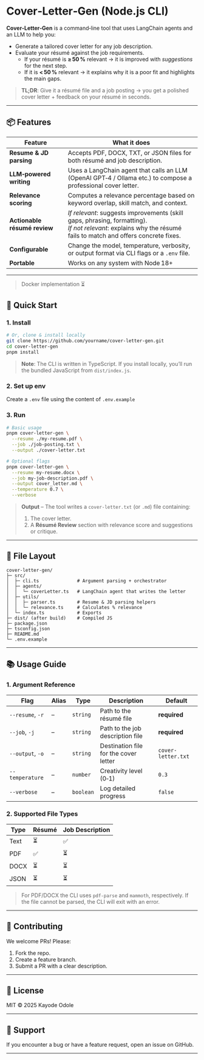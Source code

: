 # Cover‑Letter‑Gen (Node.js CLI)

**Cover‑Letter‑Gen** is a command‑line tool that uses LangChain agents and an LLM to help you:

- Generate a tailored cover letter for any job description.
- Evaluate your résumé against the job requirements.
  - If your résumé is **≥ 50 %** relevant → it is improved with _suggestions_ for the next step.
  - If it is **< 50 %** relevant → it explains why it is a poor fit and highlights the main gaps.

> **TL;DR**: Give it a résumé file and a job posting → you get a polished cover letter + feedback on your résumé in seconds.

---

## 📦 Features

| Feature                      | What it does                                                                                                                                                      |
| ---------------------------- | ----------------------------------------------------------------------------------------------------------------------------------------------------------------- |
| **Resume & JD parsing**      | Accepts PDF, DOCX, TXT, or JSON files for both résumé and job description.                                                                                        |
| **LLM‑powered writing**      | Uses a LangChain agent that calls an LLM (OpenAI GPT‑4 / Ollama etc.) to compose a professional cover letter.                                                     |
| **Relevance scoring**        | Computes a relevance percentage based on keyword overlap, skill match, and context.                                                                               |
| **Actionable résumé review** | _If relevant_: suggests improvements (skill gaps, phrasing, formatting). <br>_If not relevant_: explains why the résumé fails to match and offers concrete fixes. |
| **Configurable**             | Change the model, temperature, verbosity, or output format via CLI flags or a `.env` file.                                                                        |
| **Portable**                 | Works on any system with Node 18+                                                                                                                                 |

---

> Docker implementation ⏳

## 🚀 Quick Start

### 1. Install

```bash
# Or, clone & install locally
git clone https://github.com/yourname/cover-letter-gen.git
cd cover-letter-gen
pnpm install
```

> **Note**: The CLI is written in TypeScript. If you install locally, you’ll run the bundled JavaScript from `dist/index.js`.

### 2. Set up env

Create a `.env` file using the content of `.env.example`

### 3. Run

```bash
# Basic usage
pnpm cover-letter-gen \
  --resume ./my-resume.pdf \
  --job ./job-posting.txt \
  --output ./cover-letter.txt

# Optional flags
pnpm cover-letter-gen \
  --resume my-resume.docx \
  --job my-job-description.pdf \
  --output cover_letter.md \
  --temperature 0.7 \
  --verbose
```

> **Output** – The tool writes a `cover-letter.txt` (or `.md`) file containing:
>
> 1. The cover letter.
> 2. A **Résumé Review** section with relevance score and suggestions or critique.

---

## 📁 File Layout

```text
cover-letter-gen/
├─ src/
│  ├─ cli.ts              # Argument parsing + orchestrator
│  ├─ agents/
│  │  └─ coverLetter.ts   # LangChain agent that writes the letter
│  ├─ utils/
│  │  ├─ parser.ts        # Resume & JD parsing helpers
│  │  └─ relevance.ts     # Calculates % relevance
│  └─ index.ts            # Exports
├─ dist/ (after build)    # Compiled JS
├─ package.json
├─ tsconfig.json
├─ README.md
└─ .env.example
```

---

## 📚 Usage Guide

### 1. Argument Reference

| Flag             | Alias | Type      | Description                           | Default            |
| ---------------- | ----- | --------- | ------------------------------------- | ------------------ |
| `--resume`, `-r` | –     | `string`  | Path to the résumé file               | **required**       |
| `--job`, `-j`    | –     | `string`  | Path to the job description file      | **required**       |
| `--output`, `-o` | –     | `string`  | Destination file for the cover letter | `cover-letter.txt` |
| `--temperature`  | –     | `number`  | Creativity level (0‑1)                | `0.3`              |
| `--verbose`      | –     | `boolean` | Log detailed progress                 | `false`            |

### 2. Supported File Types

| Type | Résumé | Job Description |
| ---- | ------ | --------------- |
| Text | ⏳     | ✅              |
| PDF  | ✅     | ⏳              |
| DOCX | ⏳     | ⏳              |
| JSON | ⏳     | ⏳              |

> For PDF/DOCX the CLI uses `pdf-parse` and `mammoth`, respectively. If the file cannot be parsed, the CLI will exit with an error.

---

## 🤝 Contributing

We welcome PRs! Please:

1. Fork the repo.
2. Create a feature branch.
3. Submit a PR with a clear description.

---

## 📄 License

MIT © 2025 Kayode Odole

---

## 💬 Support

If you encounter a bug or have a feature request, open an issue on GitHub.

---
